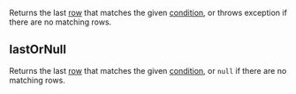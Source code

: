 [//]: # (title: last)

Returns the last [row](DataRow.md) that matches the given [condition](DataRow.md#row-conditions), or throws exception 
if there are no matching rows.

## lastOrNull

Returns the last [row](DataRow.md) that matches the given [condition](DataRow.md#row-conditions), 
or `null` if there are no matching rows.

